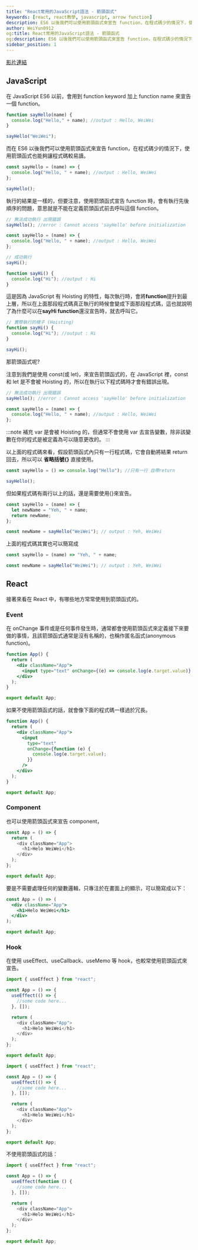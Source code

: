 ```yaml
---
title: "React常用的JavaScript語法 - 箭頭函式"
keywords: [react, react教學, javascript, arrow function]
description: ES6 以後我們可以使用箭頭函式來宣告 function，在程式碼少的情況下，使用箭頭函式也能夠讓程式碼較易讀。
author: WeiYun0912
og:title: React常用的JavaScript語法 - 箭頭函式
og:description: ES6 以後我們可以使用箭頭函式來宣告 function，在程式碼少的情況下，使用箭頭函式也能夠讓程式碼較易讀。
sidebar_position: 1
---
```


[影片連結](https://www.youtube.com/watch?v=8SsraVLl3mQ)

## JavaScript

在 JavaScript ES6 以前，會用到 function keyword 加上 function name 來宣告一個 function。

```js name="index.js"  showLineNumbers
function sayHello(name) {
  console.log("Hello," + name); //output : Hello, WeiWei
}

sayHello("WeiWei");
```

而在 ES6 以後我們可以使用箭頭函式來宣告 function，在程式碼少的情況下，使用箭頭函式也能夠讓程式碼較易讀。

```js name="index.js" showLineNumbers
const sayHello = (name) => {
  console.log("Hello, " + name); //output : Hello, WeiWei
};

sayHello();
```

執行的結果是一樣的，但要注意，使用箭頭函式宣告 function 時，會有執行先後順序的問題，意思就是不能在定義箭頭函式前去呼叫這個 function。

```js name="index.js" showLineNumbers
// 無法成功執行 出現錯誤
sayHello(); //error : Cannot access 'sayHello' before initialization

const sayHello = (name) => {
  console.log("Hello, " + name); //output : Hello, WeiWei
};
```

```js name="index.js" showLineNumbers
// 成功執行
sayHi();

function sayHi() {
  console.log("Hi"); //output : Hi
}
```

這是因為 JavaScript 有 Hoisting 的特性，每次執行時，會將**function**提升到最上層，所以在上面那段程式碼真正執行的時候會變成下面那段程式碼，這也就說明了為什麼可以在**sayHi function**還沒宣告時，就去呼叫它。

```js name="index.js" showLineNumbers
// 實際執行的樣子 (Hoisting)
function sayHi() {
  console.log("Hi"); //output : Hi
}

sayHi();
```

那箭頭函式呢?

注意到我們是使用 const(或 let)，來宣告箭頭函式的，在 JavaScript 裡，const 和 let 是不會被 Hoisting 的，所以在執行以下程式碼時才會有錯誤出現。

```js name="index.js" showLineNumbers
// 無法成功執行 出現錯誤
sayHello(); //error : Cannot access 'sayHello' before initialization

const sayHello = (name) => {
  console.log("Hello, " + name); //output : Hello, WeiWei
};
```

:::note 補充
var 是會被 Hoisting 的，但通常不會使用 var 去宣告變數，除非該變數在你的程式是被定義為可以隨意更改的。
:::

以上面的程式碼來看，假設箭頭函式內只有一行程式碼，它會自動將結果 return 回去，所以可以 **省略括號{}** 直接使用。

```js name="index.js" showLineNumbers
const sayHello = () => console.log("Hello"); //只有一行 自帶return

sayHello();
```

但如果程式碼有兩行以上的話，還是需要使用{}來宣告。

```js name="index.js" showLineNumbers
const sayHello = (name) => {
  let newName = "Yeh, " + name;
  return newName;
};

const newName = sayHello("WeiWei"); // output : Yeh, WeiWei
```

上面的程式碼其實也可以簡寫成

```js name="index.js" showLineNumbers
const sayHello = (name) => "Yeh, " + name;

const newName = sayHello("WeiWei"); // output : Yeh, WeiWei
```

## React

接著來看在 React 中，有哪些地方常常使用到箭頭函式的。

### Event

在 onChange 事件或是任何事件發生時，通常都會使用箭頭函式來定義接下來要做的事情，且該箭頭函式通常是沒有名稱的，也稱作匿名函式(anonymous function)。

```jsx name='App.js' showLineNumbers {4}
function App() {
  return (
    <div className="App">
      <input type="text" onChange={(e) => console.log(e.target.value)} />
    </div>
  );
}

export default App;
```

如果不使用箭頭函式的話，就會像下面的程式碼一樣過於冗長。

```jsx name='App.js' showLineNumbers
function App() {
  return (
    <div className="App">
      <input
        type="text"
        onChange={function (e) {
          console.log(e.target.value);
        }}
      />
    </div>
  );
}

export default App;
```

### Component

也可以使用箭頭函式來宣告 component，

```js name='App.js' showLineNumbers
const App = () => {
  return (
    <div className="App">
      <h1>Helo WeiWei</h1>
    </div>
  );
};

export default App;
```

要是不需要處理任何的變數邏輯，只專注於在畫面上的顯示，可以簡寫成以下：

```jsx name='App.js'
const App = () => (
  <div className="App">
    <h1>Helo WeiWei</h1>
  </div>
);

export default App;
```

### Hook

在使用 useEffect、useCallback、useMemo 等 hook，也較常使用箭頭函式來宣告。

```js name='App.js' showLineNumbers
import { useEffect } from "react";

const App = () => {
  useEffect(() => {
    //some code here...
  }, []);

  return (
    <div className="App">
      <h1>Helo WeiWei</h1>
    </div>
  );
};

export default App;
```

```js name='App.js' showLineNumbers
import { useEffect } from "react";

const App = () => {
  useEffect(() => {
    //some code here...
  }, []);

  return (
    <div className="App">
      <h1>Helo WeiWei</h1>
    </div>
  );
};

export default App;
```

不使用箭頭函式的話：

```js name='App.js' showLineNumbers
import { useEffect } from "react";

const App = () => {
  useEffect(function () {
    //some code here...
  }, []);

  return (
    <div className="App">
      <h1>Helo WeiWei</h1>
    </div>
  );
};

export default App;
```
